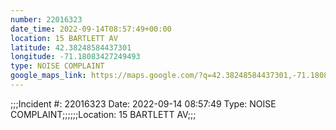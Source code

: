```yaml
---
number: 22016323
date_time: 2022-09-14T08:57:49+00:00
location: 15 BARTLETT AV
latitude: 42.38248584437301
longitude: -71.18083427249493
type: NOISE COMPLAINT
google_maps_link: https://maps.google.com/?q=42.38248584437301,-71.18083427249493
---
```


;;;Incident #: 22016323  Date: 2022-09-14 08:57:49   Type: NOISE COMPLAINT;;;;;;Location: 15 BARTLETT AV;;;
